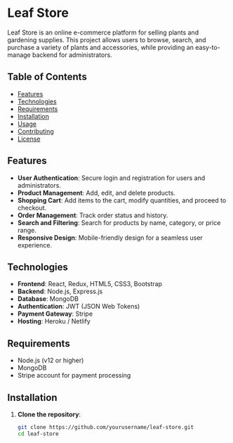 # Leaf Store

Leaf Store is an online e-commerce platform for selling plants and gardening supplies. This project allows users to browse, search, and purchase a variety of plants and accessories, while providing an easy-to-manage backend for administrators.

## Table of Contents

- [Features](#features)
- [Technologies](#technologies)
- [Requirements](#requirements)
- [Installation](#installation)
- [Usage](#usage)
- [Contributing](#contributing)
- [License](#license)

## Features

- **User Authentication**: Secure login and registration for users and administrators.
- **Product Management**: Add, edit, and delete products.
- **Shopping Cart**: Add items to the cart, modify quantities, and proceed to checkout.
- **Order Management**: Track order status and history.
- **Search and Filtering**: Search for products by name, category, or price range.
- **Responsive Design**: Mobile-friendly design for a seamless user experience.

## Technologies

- **Frontend**: React, Redux, HTML5, CSS3, Bootstrap
- **Backend**: Node.js, Express.js
- **Database**: MongoDB
- **Authentication**: JWT (JSON Web Tokens)
- **Payment Gateway**: Stripe
- **Hosting**: Heroku / Netlify

## Requirements

- Node.js (v12 or higher)
- MongoDB
- Stripe account for payment processing

## Installation

1. **Clone the repository**:
   ```sh
   git clone https://github.com/yourusername/leaf-store.git
   cd leaf-store
```
